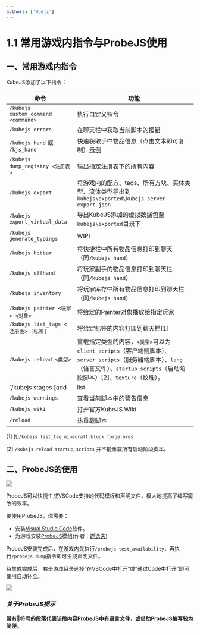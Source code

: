 ```yaml
---
authors: ['Wudji']
---
```


# 1.1 常用游戏内指令与ProbeJS使用

## 一、常用游戏内指令

KubeJS添加了以下指令：

| 命令                                | 功能                                                                                                                                                                                 |
| ----------------------------------- | ------------------------------------------------------------------------------------------------------------------------------------------------------------------------------------ |
| `/kubejs custom_command <command>`  | 执行自定义指令                                                                                                                                                                       |
| `/kubejs errors`                    | 在聊天栏中获取当前脚本的报错                                                                                                                                                         |
| `/kubejs hand` 或 `/kjs_hand`       | 快速获取手中物品信息（点击文本即可复制）[示例](https://m1.miaomc.cn/uploads/20221222\_63a4360bba36e.png)                                                                             |
| `/kubejs dump_registry <注册表>`    | 输出指定注册表下的所有内容                                                                                                                                                           |
| `/kubejs export`                    | 将游戏内的配方、tags、所有方块、实体类型、流体类型导出到`kubejs\exported\kubejs-server-export.json`                                                                                  |
| `/kubejs export_virtual_data`       | 导出KubeJS添加的虚拟数据包至`kubejs\exported`目录下                                                                                                                                  |
| `/kubejs generate_typings`          | WIP!                                                                                                                                                                                 |
| `/kubejs hotbar`                    | 将快捷栏中所有物品信息打印到聊天（同`/kubejs hand`）                                                                                                                                 |
| `/kubejs offhand`                   | 将玩家副手的物品信息打印到聊天栏（同`/kubejs hand`）                                                                                                                                 |
| `/kubejs inventory`                 | 将玩家库存中所有物品信息打印到聊天栏（同`/kubejs hand`）                                                                                                                             |
| `/kubejs painter <玩家> <对象>`     | 将给定的Painter对象播放给指定玩家                                                                                                                                                    |
| `/kubejs list_tags <注册表> [标签]` | 将给定标签的内容打印到聊天栏\[1]                                                                                                                                                     |
| `/kubejs reload <类型>`             | 重载指定类型的内容，`<类型>`可以为`client_scripts`（客户端侧脚本）、`server_scripts`（服务器端脚本）、`lang`（语言文件）、`startup_scripts`（启动阶段脚本）\[2]、`texture`（纹理）。 |
| \`/kubejs stages \[add              | list                                                                                                                                                                                 |
| `/kubejs warnings`                  | 查看当前脚本中的警告信息                                                                                                                                                             |
| `/kubejs wiki`                      | 打开官方KubeJS Wiki                                                                                                                                                                  |
| `/reload`                           | 热重载脚本                                                                                                                                                                           |

\[1] 如`/kubejs list_tag minecraft:block forge:ores`

\[2] `/kubejs reload startup_scripts` 并不能重载所有启动阶段脚本。

## 二、ProbeJS的使用

[![](https://m1.miaomc.cn/uploads/20230412\_6436af1061fbb.png)](https://www.mcbbs.net/thread-1310134-1-1.html)

ProbeJS可以快捷生成VSCode支持的代码模板和声明文件，极大地提高了编写魔改的效率。

要使用ProbeJS，你需要：

* 安装[Visual Studio Code](https://code.visualstudio.com/)软件。
* 为游戏安装[ProbeJS](https://www.curseforge.com/minecraft/mc-mods/probejs)模组(作者：[迺逸夫](https://www.mcmod.cn/author/24214.html))

ProbeJS安装完成后，在游戏内先执行`/probejs test_availability`，再执行`/probejs dump`指令即可生成声明文件。

待生成完成后，右击游戏目录选择“在VSCode中打开”或“通过Code中打开”即可使用自动补全。

![](https://m1.miaomc.cn/uploads/20221222\_63a43cb8618ed.jpg)

### _关于ProbeJS提示_

**带有🔎符号的段落代表该段内容ProbeJS中有语言文件，或借助ProbeJS编写较为简便。**